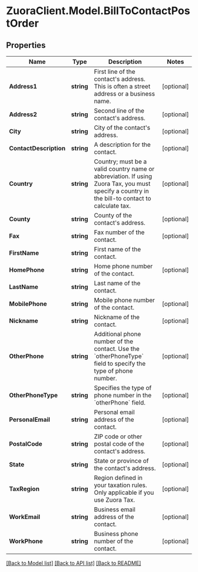 # ZuoraClient.Model.BillToContactPostOrder

## Properties

Name | Type | Description | Notes
------------ | ------------- | ------------- | -------------
**Address1** | **string** | First line of the contact&#39;s address. This is often a street address or a business name.  | [optional] 
**Address2** | **string** | Second line of the contact&#39;s address.  | [optional] 
**City** | **string** | City of the contact&#39;s address.  | [optional] 
**ContactDescription** | **string** | A description for the contact.  | [optional] 
**Country** | **string** | Country; must be a valid country name or abbreviation. If using Zuora Tax, you must specify a country in the bill-to contact to calculate tax.  | [optional] 
**County** | **string** | County of the contact&#39;s address.  | [optional] 
**Fax** | **string** | Fax number of the contact.  | [optional] 
**FirstName** | **string** | First name of the contact.  | 
**HomePhone** | **string** | Home phone number of the contact.  | [optional] 
**LastName** | **string** | Last name of the contact.  | 
**MobilePhone** | **string** | Mobile phone number of the contact.  | [optional] 
**Nickname** | **string** | Nickname of the contact.  | [optional] 
**OtherPhone** | **string** | Additional phone number of the contact. Use the &#x60;otherPhoneType&#x60; field to specify the type of phone number.  | [optional] 
**OtherPhoneType** | **string** | Specifies the type of phone number in the &#x60;otherPhone&#x60; field.  | [optional] 
**PersonalEmail** | **string** | Personal email address of the contact.  | [optional] 
**PostalCode** | **string** | ZIP code or other postal code of the contact&#39;s address.  | [optional] 
**State** | **string** | State or province of the contact&#39;s address.  | [optional] 
**TaxRegion** | **string** | Region defined in your taxation rules. Only applicable if you use Zuora Tax.  | [optional] 
**WorkEmail** | **string** | Business email address of the contact.  | [optional] 
**WorkPhone** | **string** | Business phone number of the contact.  | [optional] 

[[Back to Model list]](../README.md#documentation-for-models) [[Back to API list]](../README.md#documentation-for-api-endpoints) [[Back to README]](../README.md)

